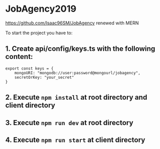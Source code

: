 # JobAgency2019
https://github.com/Isaac96SM/JobAgency renewed with MERN

To start the project you have to:

## 1. Create api/config/keys.ts with the following content:
```
export const keys = {
	mongoURI: "mongodb://user:password@mongourl/jobagency",
	secretOrKey: "your_secret"
}
```

## 2. Execute `npm install` at root directory and client directory

## 3. Execute `npm run dev` at root directory

## 4. Execute `npm run start` at client directory
